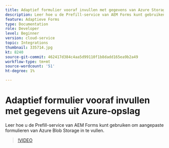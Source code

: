 ```yaml
---
title: Adaptief formulier vooraf invullen met gegevens van Azure Storage
description: Leer hoe u de Prefill-service van AEM Forms kunt gebruiken om aangepaste formulieren van Azure Blob Storage in te vullen.
feature: Adaptieve Forms
type: Documentation
role: Developer
level: Beginner
version: cloud-service
topic: Integrations
thumbnail: 335714.jpg
kt: 8240
source-git-commit: 462417d384c4aa5d99110f1b8dadd165ea9b2a49
workflow-type: tm+mt
source-wordcount: '51'
ht-degree: 1%

---
```


# Adaptief formulier vooraf invullen met gegevens uit Azure-opslag

Leer hoe u de Prefill-service van AEM Forms kunt gebruiken om aangepaste formulieren van Azure Blob Storage in te vullen.

>[!VIDEO](https://video.tv.adobe.com/v/335714/?quality=12&learn=on)

